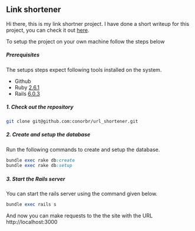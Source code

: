 
## Link shortener
Hi there, this is my link shortner project. I have done a short writeup for
this project, you can check it out [here](http://breen.ie/link-shortener-part-1/).

To setup the project on your own machine follow the steps below

##### Prerequisites


The setups steps expect following tools installed on the system.

- Github
- Ruby [2.6.1](https://www.ruby-lang.org/en/)
- Rails [6.0.3](https://rubyonrails.org/)

##### 1. Check out the repository

```bash
git clone git@github.com:conorbr/url_shortener.git
```

##### 2. Create and setup the database

Run the following commands to create and setup the database.

```ruby
bundle exec rake db:create
bundle exec rake db:setup
```

##### 3. Start the Rails server

You can start the rails server using the command given below.

```ruby
bundle exec rails s
```

And now you can make requests to the the site with the URL http://localhost:3000
